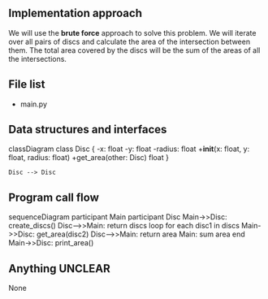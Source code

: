 ## Implementation approach

We will use the **brute force** approach to solve this problem. We will iterate over all pairs of discs and calculate the area of the intersection between them. The total area covered by the discs will be the sum of the areas of all the intersections.

## File list

- main.py

## Data structures and interfaces


classDiagram
    class Disc {
        -x: float
        -y: float
        -radius: float
        +__init__(x: float, y: float, radius: float)
        +get_area(other: Disc) float
    }

    Disc --> Disc


## Program call flow


sequenceDiagram
    participant Main
    participant Disc
    Main->>Disc: create_discs()
    Disc-->>Main: return discs
    loop for each disc1 in discs
        Main->>Disc: get_area(disc2)
        Disc-->>Main: return area
        Main: sum area
    end
    Main->>Disc: print_area()


## Anything UNCLEAR

None

